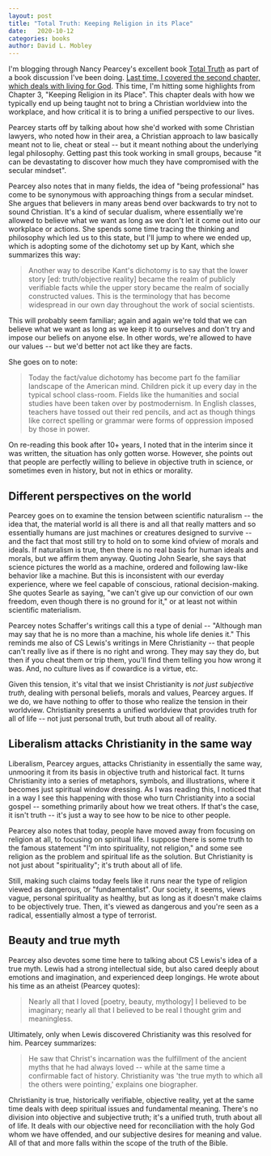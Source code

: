 ```yaml
---
layout: post
title: "Total Truth: Keeping Religion in its Place"
date:   2020-10-12
categories: books
author: David L. Mobley
---
```


I'm blogging through Nancy Pearcey's excellent book [Total Truth](https://amzn.to/36AQc5S) as part of a book discussion I've been doing. [Last time, I covered the second chapter, which deals with living for God](https://heisfaithful.github.io/books/2020/09/22/totaltruth_ch2.html). This time, I'm hitting some highlights from Chapter 3, "Keeping Religion in its Place". This chapter deals with how we typically end up being taught not to bring a Christian worldview into the workplace, and how critical it is to bring a unified perspective to our lives.

Pearcey starts off by talking about how she'd worked with some Christian lawyers, who noted how in their area, a Christian approach to law basically meant not to lie, cheat or steal -- but it meant nothing about the underlying legal philosophy. Getting past this took working in small groups, because "it can be devastating to discover how much they have compromised with the secular mindset".

Pearcey also notes that in many fields, the idea of "being professional" has come to be synonymous with approaching things from a secular mindset. She argues that believers in many areas bend over backwards to try not to sound Christian. It's a kind of secular dualism, where essentially we're allowed to believe what we want as long as we don't let it come out into our workplace or actions. She spends some time tracing the thinking and philosophy which led us to this state, but I'll jump to where we ended up, which is adopting some of the dichotomy set up by Kant, which she summarizes this way:

> Another way to describe Kant's dichotomy is to say that the lower story [ed: truth/objective reality] became the realm of publicly verifiable facts while the upper story became the realm of socially constructed values. This is the terminology that has become widespread in our own day throughout the work of social scientists.

This will probably seem familiar; again and again we're told that we can believe what we want as long as we keep it to ourselves and don't try and impose our beliefs on anyone else. In other words, we're allowed to have our values -- but we'd better not act like they are facts.

She goes on to note:

> Today the fact/value dichotomy has become part fo the familiar landscape of the American mind. Children pick it up every day in the typical school class-room. Fields like the humanities and social studies have been taken over by postmodernism. In English classes, teachers have tossed out their red pencils, and act as though things like correct spelling or grammar were forms of oppression imposed by those in power.

On re-reading this book after 10+ years, I noted that in the interim since it was written, the situation has only gotten worse. However, she points out that people are perfectly willing to believe in objective truth in science, or sometimes even in history, but not in ethics or morality.

## Different perspectives on the world

Pearcey goes on to examine the tension between scientific naturalism -- the idea that, the material world is all there is and all that really matters and so essentially humans are just machines or creatures designed to survive -- and the fact that most still try to hold on to some kind ofview of morals and ideals. If naturalism is true, then there is no real basis for human ideals and morals, but we affirm them anyway. Quoting John Searle, she says that science pictures the world as a machine, ordered and following law-like behavior like a machine.  But this is inconsistent with our everday experience, where we feel capable of conscious, rational decision-making. She quotes Searle as saying, "we can't give up our conviction of our own freedom, even though there is no ground for it," or at least not within scientific materialism.

Pearcey notes Schaffer's writings call this a type of denial -- "Although man may say that he is no more than a machine, his whole life denies it." This reminds me also of CS Lewis's writings in Mere Christianity -- that people can't really live as if there is no right and wrong. They may say they do, but then if you cheat them or trip them, you'll find them telling you how wrong it was. And, no culture lives as if cowardice is a virtue, etc.

Given this tension, it's vital that we insist Christianity is *not just subjective truth*, dealing with personal beliefs, morals and values, Pearcey argues. If we do, we have nothing to offer to those who realize the tension in their worldview. Christianity presents a unified worldview that provides truth for all of life -- not just personal truth, but truth about all of reality.

## Liberalism attacks Christianity in the same way

Liberalism, Pearcey argues, attacks Christianity in essentially the same way, unmooring it from its basis in objective truth and historical fact. It turns Christianity into a series of metaphors, symbols, and illustrations, where it becomes just spiritual window dressing. As I was reading this, I noticed that in a way I see this happening with those who turn Christianity into a social gospel -- something primarily about how we treat others. If that's the case, it isn't truth -- it's just a way to see how to be nice to other people.

Pearcey also notes that today, people have moved away from focusing on religion at all, to focusing on spiritual life. I suppose there is some truth to the famous statement "I'm into spirituality, not religion," and some see religion as the problem and spiritual life as the solution. But Christianity is not just about "spirituality"; it's truth about all of life.

Still, making such claims today feels like it runs near the type of religion viewed as dangerous, or "fundamentalist". Our society, it seems, views vague, personal spirituality as healthy, but as long as it doesn't make claims to be objectively true. Then, it's viewed as dangerous and you're seen as a radical, essentially almost a type of terrorist.

## Beauty and true myth

Pearcey also devotes some time here to talking about CS Lewis's idea of a true myth. Lewis had a strong intellectual side, but also cared deeply about emotions and imagination, and experienced deep longings. He wrote about his time as an atheist (Pearcey quotes):
> Nearly all that I loved [poetry, beauty, mythology] I believed to be imaginary; nearly all that I believed to be real I thought grim and meaningless.

Ultimately, only when Lewis discovered Christianity was this resolved for him. Pearcey summarizes:
> He saw that Christ's incarnation was the fulfillment of the ancient myths that he had always loved -- while at the same time a confirmable fact of history. Christianity was 'the true myth to which all the others were pointing,' explains one biographer.

Christianity is true, historically verifiable, objective reality, yet at the same time deals with deep spiritual issues and fundamental meaning. There's no division into objective and subjective truth; it's a unified truth, truth about all of life. It deals with our objective need for reconciliation with the holy God whom we have offended, and our subjective desires for meaning and value. All of that and more falls within the scope of the truth of the Bible.
